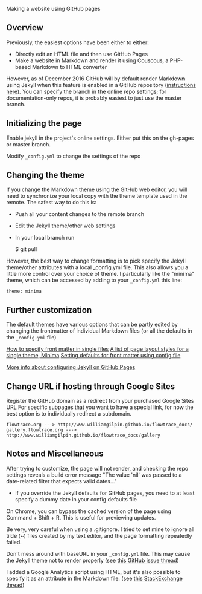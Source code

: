 Making a website using GitHub pages

## Overview

Previously, the easiest options have been either to either:
+ Directly edit an HTML file and then use GitHub Pages
+ Make a website in Markdown and render it using Couscous, a PHP-based Markdown to HTML converter

However, as of December 2016 GitHub will by default render Markdown using Jekyll when this feature is enabled in a GitHub repository ([instructions here](https://github.com/blog/2289-publishing-with-github-pages-now-as-easy-as-1-2-3)). You can specify the branch in the online repo settings; for documentation-only repos, it is probably easiest to just use the master branch.


## Initializing the page

Enable jekyll in the project's online settings. Either put this on the gh-pages or master branch.

Modify `_config.yml` to change the settings of the repo

## Changing the theme

If you change the Markdown theme using the GitHub web editor, you will need to synchronize your local copy with the theme template used in the remote. The safest way to do this is:
+ Push all your content changes to the remote branch
+ Edit the Jekyll theme/other web settings
+ In your local branch run

	$ git pull

However, the best way to change formatting is to pick specify the Jekyll theme/other attributes with a local _config.yml file. This also allows you a little more control over your choice of theme. I particularly like the "minima" theme, which can be accessed by adding to your `_config.yml` this line:

	theme: minima

## Further customization

The default themes have various options that can be partly edited by changing the frontmatter of individual Markdown files (or all the defaults in the `_config.yml` file)

[How to specify front matter in single files](https://jekyllrb.com/docs/frontmatter/)
[A list of page layout styles for a single theme, Minima](https://github.com/jekyll/minima/tree/master/_layouts)
[Setting defaults for front matter using config file](https://jekyllrb.com/docs/configuration/#front-matter-defaults)

[More info about configuring Jekyll on GitHub Pages](https://help.github.com/articles/configuring-jekyll/)

## Change URL if hosting through Google Sites

Register the GitHub domain as a redirect from your purchased Google Sites URL
For specific subpages that you want to have a special link, for now the best option is to individually redirect a subdomain.

	flowtrace.org ---> http://www.williamgilpin.github.io/flowtrace_docs/
	gallery.flowtrace.org ---> http://www.williamgilpin.github.io/flowtrace_docs/gallery

## Notes and Miscellaneous

After trying to customize, the page will not render, and checking the repo settings reveals a build error message "The value 'nil' was passed to a date-related filter that expects valid dates..."
+ If you override the Jekyll defaults for GitHub pages, you need to at least specify a dummy date in your config defaults file
	
On Chrome, you can bypass the cached version of the page using Command + Shift + R. This is useful for previewing updates.

Be very, very careful when using a .gitignore. I tried to set mine to ignore all tilde (~) files created by my text editor, and the page formatting repeatedly failed.

Don't mess around with baseURL in your `_config.yml` file. This may cause the Jekyll theme not to render properly (see [this GitHub issue thread](https://github.com/spf13/hugo/issues/1421))

I added a Google Analytics script using HTML, but it's also possible to specify it as an attribute in the Markdown file. (see [this StackExchange thread](http://stackoverflow.com/questions/17207458/how-to-add-google-analytics-tracking-id-to-github-pages))

